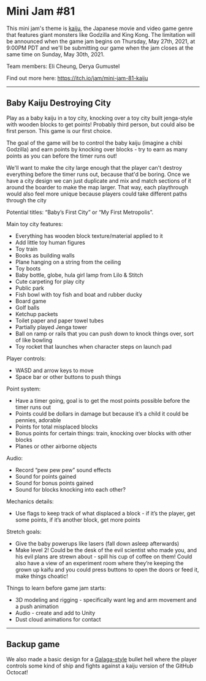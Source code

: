 # Mini Jam #81

This mini jam's theme is [kaiju](https://en.wikipedia.org/wiki/Kaiju), the Japanese movie and video game genre that features giant monsters like Godzilla and King Kong. The limitation will be announced when the game jam begins on Thursday, May 27th, 2021, at 9:00PM PDT and we'll be submitting our game when the jam closes at the same time on Sunday, May 30th, 2021. 

Team members: Eli Cheung, Derya Gumustel

Find out more here: https://itch.io/jam/mini-jam-81-kaiju

---

## Baby Kaiju Destroying City

Play as a baby kaiju in a toy city, knocking over a toy city built jenga-style with wooden blocks to get points! Probably third person, but could also be first person. This game is our first choice. 

The goal of the game will be to control the baby kaiju (imagine a chibi Godzilla) and earn points by knocking over blocks - try to earn as many points as you can before the timer runs out! 

We'll want to make the city large enough that the player can't destroy everything before the timer runs out, because that'd be boring. Once we have a city design we can just duplicate and mix and match sections of it around the boarder to make the map larger. That way, each playthrough would also feel more unique because players could take different paths through the city

Potential titles: “Baby’s First City” or “My First Metropolis”. 

Main toy city features: 
- Everything has wooden block texture/material applied to it
- Add little toy human figures
- Toy train 
- Books as building walls
- Plane hanging on a string from the ceiling
- Toy boots
- Baby bottle, globe, hula girl lamp from Lilo & Stitch
- Cute carpeting for play city
- Public park
- Fish bowl with toy fish and boat and rubber ducky
- Board game
- Golf balls
- Ketchup packets
- Toilet paper and paper towel tubes
- Partially played Jenga tower
- Ball on ramp or rails that you can push down to knock things over, sort of like bowling
- Toy rocket that launches when character steps on launch pad

Player controls:
- WASD and arrow keys to move
- Space bar or other buttons to push things

Point system:
- Have a timer going, goal is to get the most points possible before the timer runs out 
- Points could be dollars in damage but because it’s a child it could be pennies, adorable
- Points for total misplaced blocks
- Bonus points for certain things: train, knocking over blocks with other blocks 
- Planes or other airborne objects

Audio:
- Record “pew pew pew” sound effects
- Sound for points gained
- Sound for bonus points gained
- Sound for blocks knocking into each other? 

Mechanics details:
- Use flags to keep track of what displaced a block - if it’s the player, get some points, if it’s another block, get more points

Stretch goals:
- Give the baby powerups like lasers (fall down asleep afterwards)
- Make level 2! Could be the desk of the evil scientist who made you, and his evil plans are strewn about - spill his cup of coffee on them! Could also have a view of an experiment room where they’re keeping the grown up kaifu and you could press buttons to open the doors or feed it, make things choatic! 

Things to learn before game jam starts:
- 3D modeling and rigging - specifically want leg and arm movement and a push animation
- Audio - create and add to Unity
- Dust cloud animations for contact

---

## Backup game

We also made a basic design for a [Galaga-style](https://en.wikipedia.org/wiki/Galaga) bullet hell where the player controls some kind of ship and fights against a kaiju version of the GitHub Octocat! 
